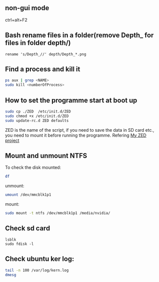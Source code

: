 ## non-gui mode
ctrl+alt+F2

## Bash rename files in a folder(remove Depth_ for files in folder depth/)
```
rename 's/Depth_//' depth/Depth_*.png
```

## Find a process and kill it
```sh
ps aux | grep <NAME>
sudo kill <numberOfProcess>
```

## How to set the programme start at boot up

```sh
sudo cp ./ZED  /etc/init.d/ZED
sudo chmod +x /etc/init.d/ZED
sudo update-rc.d ZED defaults
```
ZED is the name of the script, if you need to save the data in SD card etc., you need to mount it before running the programme. Refering [My ZED project](https://github.com/rockkingjy/ZedDataCollection)

## Mount and unmount NTFS
To check the disk mounted:
```sh
df
```
unmount:
```sh
umount /dev/mmcblk1p1
```
mount:
```sh
sudo mount -t ntfs /dev/mmcblk1p1 /media/nvidia/
```

## Check sd card
```
lsblk
sudo fdisk -l
```

## Check ubuntu ker log:
```sh
tail -n 100 /var/log/kern.log
dmesg
```
